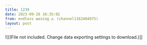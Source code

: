 ```yaml
---
title: 1239
date: 2023-09-26 16:35:02
from: endless шизing ⍼ (channel1162404975)
layout: post
---
```


![[(File not included. Change data exporting settings to download.)]]


